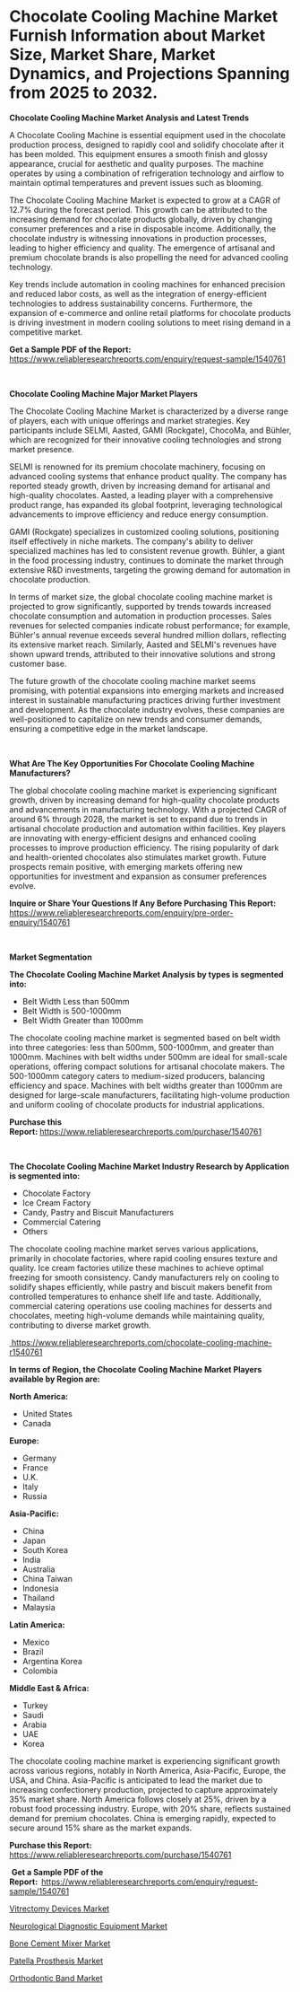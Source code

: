 <p><h1>Chocolate Cooling Machine Market Furnish Information about Market Size, Market Share, Market Dynamics, and Projections Spanning from 2025 to 2032.</h1></p><p><strong>Chocolate Cooling Machine Market Analysis and Latest Trends</strong></p>
<p><p>A Chocolate Cooling Machine is essential equipment used in the chocolate production process, designed to rapidly cool and solidify chocolate after it has been molded. This equipment ensures a smooth finish and glossy appearance, crucial for aesthetic and quality purposes. The machine operates by using a combination of refrigeration technology and airflow to maintain optimal temperatures and prevent issues such as blooming.</p><p>The Chocolate Cooling Machine Market is expected to grow at a CAGR of 12.7% during the forecast period. This growth can be attributed to the increasing demand for chocolate products globally, driven by changing consumer preferences and a rise in disposable income. Additionally, the chocolate industry is witnessing innovations in production processes, leading to higher efficiency and quality. The emergence of artisanal and premium chocolate brands is also propelling the need for advanced cooling technology.</p><p>Key trends include automation in cooling machines for enhanced precision and reduced labor costs, as well as the integration of energy-efficient technologies to address sustainability concerns. Furthermore, the expansion of e-commerce and online retail platforms for chocolate products is driving investment in modern cooling solutions to meet rising demand in a competitive market.</p></p>
<p><strong>Get a Sample PDF of the Report:&nbsp;</strong> <a href="https://www.reliableresearchreports.com/enquiry/request-sample/1540761?utm_campaign=3545&utm_medium=2&utm_source=Github&utm_content=ia&utm_term=10042025&utm_id=chocolate-cooling-machine">https://www.reliableresearchreports.com/enquiry/request-sample/1540761</a></p>
<p>&nbsp;</p>
<p><strong>Chocolate Cooling Machine Major Market Players</strong></p>
<p><p>The Chocolate Cooling Machine Market is characterized by a diverse range of players, each with unique offerings and market strategies. Key participants include SELMI, Aasted, GAMI (Rockgate), ChocoMa, and Bühler, which are recognized for their innovative cooling technologies and strong market presence.</p><p>SELMI is renowned for its premium chocolate machinery, focusing on advanced cooling systems that enhance product quality. The company has reported steady growth, driven by increasing demand for artisanal and high-quality chocolates. Aasted, a leading player with a comprehensive product range, has expanded its global footprint, leveraging technological advancements to improve efficiency and reduce energy consumption.</p><p>GAMI (Rockgate) specializes in customized cooling solutions, positioning itself effectively in niche markets. The company's ability to deliver specialized machines has led to consistent revenue growth. Bühler, a giant in the food processing industry, continues to dominate the market through extensive R&D investments, targeting the growing demand for automation in chocolate production.</p><p>In terms of market size, the global chocolate cooling machine market is projected to grow significantly, supported by trends towards increased chocolate consumption and automation in production processes. Sales revenues for selected companies indicate robust performance; for example, Bühler's annual revenue exceeds several hundred million dollars, reflecting its extensive market reach. Similarly, Aasted and SELMI's revenues have shown upward trends, attributed to their innovative solutions and strong customer base.</p><p>The future growth of the chocolate cooling machine market seems promising, with potential expansions into emerging markets and increased interest in sustainable manufacturing practices driving further investment and development. As the chocolate industry evolves, these companies are well-positioned to capitalize on new trends and consumer demands, ensuring a competitive edge in the market landscape.</p></p>
<p>&nbsp;</p>
<p><strong>What Are The Key Opportunities For Chocolate Cooling Machine Manufacturers?</strong></p>
<p><p>The global chocolate cooling machine market is experiencing significant growth, driven by increasing demand for high-quality chocolate products and advancements in manufacturing technology. With a projected CAGR of around 6% through 2028, the market is set to expand due to trends in artisanal chocolate production and automation within facilities. Key players are innovating with energy-efficient designs and enhanced cooling processes to improve production efficiency. The rising popularity of dark and health-oriented chocolates also stimulates market growth. Future prospects remain positive, with emerging markets offering new opportunities for investment and expansion as consumer preferences evolve.</p></p>
<p><strong>Inquire or Share Your Questions If Any Before Purchasing This Report:</strong> <a href="https://www.reliableresearchreports.com/enquiry/pre-order-enquiry/1540761?utm_campaign=3545&utm_medium=2&utm_source=Github&utm_content=ia&utm_term=10042025&utm_id=chocolate-cooling-machine">https://www.reliableresearchreports.com/enquiry/pre-order-enquiry/1540761</a></p>
<p>&nbsp;</p>
<p><strong>Market Segmentation</strong></p>
<p><strong>The Chocolate Cooling Machine Market Analysis by types is segmented into:</strong></p>
<p><ul><li>Belt Width Less than 500mm</li><li>Belt Width is 500-1000mm</li><li>Belt Width Greater than 1000mm</li></ul></p>
<p><p>The chocolate cooling machine market is segmented based on belt width into three categories: less than 500mm, 500-1000mm, and greater than 1000mm. Machines with belt widths under 500mm are ideal for small-scale operations, offering compact solutions for artisanal chocolate makers. The 500-1000mm category caters to medium-sized producers, balancing efficiency and space. Machines with belt widths greater than 1000mm are designed for large-scale manufacturers, facilitating high-volume production and uniform cooling of chocolate products for industrial applications.</p></p>
<p><strong>Purchase this Report:&nbsp;</strong><a href="https://www.reliableresearchreports.com/purchase/1540761?utm_campaign=3545&utm_medium=2&utm_source=Github&utm_content=ia&utm_term=10042025&utm_id=chocolate-cooling-machine">https://www.reliableresearchreports.com/purchase/1540761</a></p>
<p>&nbsp;</p>
<p><strong>The Chocolate Cooling Machine Market Industry Research by Application is segmented into:</strong></p>
<p><ul><li>Chocolate Factory</li><li>Ice Cream Factory</li><li>Candy, Pastry and Biscuit Manufacturers</li><li>Commercial Catering</li><li>Others</li></ul></p>
<p><p>The chocolate cooling machine market serves various applications, primarily in chocolate factories, where rapid cooling ensures texture and quality. Ice cream factories utilize these machines to achieve optimal freezing for smooth consistency. Candy manufacturers rely on cooling to solidify shapes efficiently, while pastry and biscuit makers benefit from controlled temperatures to enhance shelf life and taste. Additionally, commercial catering operations use cooling machines for desserts and chocolates, meeting high-volume demands while maintaining quality, contributing to diverse market growth.</p></p>
<p><a href="https://www.reliableresearchreports.com/chocolate-cooling-machine-r1540761?utm_campaign=3545&utm_medium=2&utm_source=Github&utm_content=ia&utm_term=10042025&utm_id=chocolate-cooling-machine">&nbsp;https://www.reliableresearchreports.com/chocolate-cooling-machine-r1540761</a></p>
<p><strong>In terms of Region, the Chocolate Cooling Machine Market Players available by Region are:</strong></p>
<p>
    <p> <strong> North America: </strong>
        <ul>
            <li>United States</li>
            <li>Canada</li>
        </ul>
        </p> 
    <p> <strong> Europe: </strong>
        <ul>
            <li>Germany</li>
            <li>France</li>
            <li>U.K.</li>
            <li>Italy</li>
            <li>Russia</li>
        </ul>
        </p> 
    <p> <strong> Asia-Pacific: </strong>
        <ul>
            <li>China</li>
            <li>Japan</li>
            <li>South Korea</li>
            <li>India</li>
            <li>Australia</li>
            <li>China Taiwan</li>
            <li>Indonesia</li>
            <li>Thailand</li>
            <li>Malaysia</li>
        </ul>
        </p> 
    <p> <strong> Latin America: </strong>
        <ul>
            <li>Mexico</li>
            <li>Brazil</li>
            <li>Argentina Korea</li>
            <li>Colombia</li>
        </ul>
        </p> 
    <p> <strong> Middle East & Africa: </strong>
        <ul>
            <li>Turkey</li>
            <li>Saudi</li>
            <li>Arabia</li>
            <li>UAE</li>
            <li>Korea</li>
        </ul>
    </p>
    </p>
<p><p>The chocolate cooling machine market is experiencing significant growth across various regions, notably in North America, Asia-Pacific, Europe, the USA, and China. Asia-Pacific is anticipated to lead the market due to increasing confectionery production, projected to capture approximately 35% market share. North America follows closely at 25%, driven by a robust food processing industry. Europe, with 20% share, reflects sustained demand for premium chocolates. China is emerging rapidly, expected to secure around 15% share as the market expands.</p></p>
<p><strong>Purchase this Report: </strong><a href="https://www.reliableresearchreports.com/purchase/1540761?utm_campaign=3545&utm_medium=2&utm_source=Github&utm_content=ia&utm_term=10042025&utm_id=chocolate-cooling-machine">https://www.reliableresearchreports.com/purchase/1540761</a></p>
<p>&nbsp;<strong>Get a Sample PDF of the Report:&nbsp;&nbsp;</strong><a href="https://www.reliableresearchreports.com/enquiry/request-sample/1540761?utm_campaign=3545&utm_medium=2&utm_source=Github&utm_content=ia&utm_term=10042025&utm_id=chocolate-cooling-machine">https://www.reliableresearchreports.com/enquiry/request-sample/1540761</a></p>
<p><strong></strong></p>
<p><p><a href="https://www.linkedin.com/pulse/comprehensive-analysis-vitrectomy-devices-market-segments-t4bzc?utm_campaign=3545&utm_medium=2&utm_source=Github&utm_content=ia&utm_term=10042025&utm_id=chocolate-cooling-machine">Vitrectomy Devices Market</a></p><p><a href="https://www.linkedin.com/pulse/upcoming-boom-neurological-diagnostic-equipment-market-projections-ikbye?utm_campaign=3545&utm_medium=2&utm_source=Github&utm_content=ia&utm_term=10042025&utm_id=chocolate-cooling-machine">Neurological Diagnostic Equipment Market</a></p><p><a href="https://www.linkedin.com/pulse/bone-cement-mixer-market-report-financial-overview-growth-8tx2e?utm_campaign=3545&utm_medium=2&utm_source=Github&utm_content=ia&utm_term=10042025&utm_id=chocolate-cooling-machine">Bone Cement Mixer Market</a></p><p><a href="https://www.linkedin.com/pulse/patella-prosthesis-market-outlook-2025-2032-comprehensive-9uwae?utm_campaign=3545&utm_medium=2&utm_source=Github&utm_content=ia&utm_term=10042025&utm_id=chocolate-cooling-machine">Patella Prosthesis Market</a></p><p><a href="https://www.linkedin.com/pulse/analyzing-orthodontic-band-market-size-revenue-growth-from-30fff?utm_campaign=3545&utm_medium=2&utm_source=Github&utm_content=ia&utm_term=10042025&utm_id=chocolate-cooling-machine">Orthodontic Band Market</a></p></p>